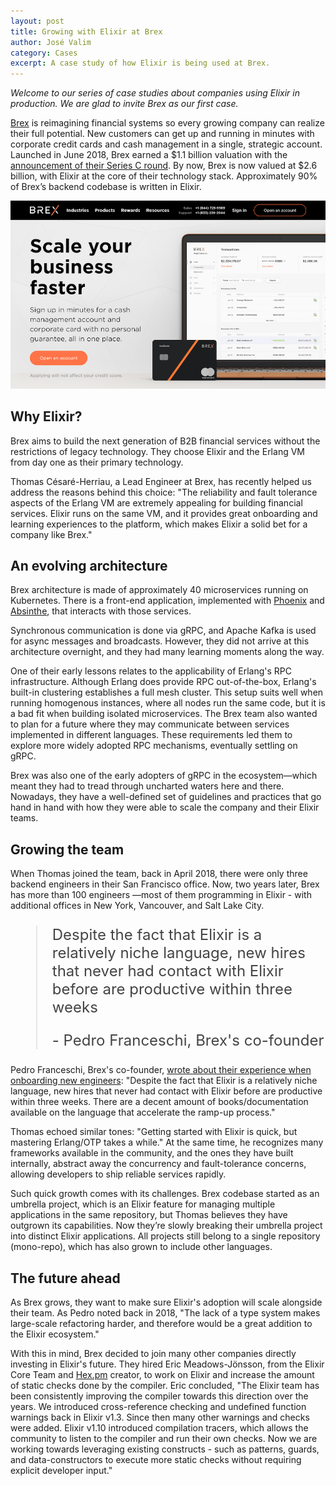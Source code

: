 ```yaml
---
layout: post
title: Growing with Elixir at Brex
author: José Valim
category: Cases
excerpt: A case study of how Elixir is being used at Brex.
---
```


*Welcome to our series of case studies about companies using Elixir in production. We are glad to invite Brex as our first case.*

[Brex](https://brex.com/) is reimagining financial systems so every growing company can realize their full potential. New customers can get up and running in minutes with corporate credit cards and cash management in a single, strategic account. Launched in June 2018, Brex earned a $1.1 billion valuation with the [announcement of their Series C round](https://techcrunch.com/2018/10/05/how-the-22-year-old-founders-of-brex-built-a-billion-dollar-business-in-less-than-2-years/).  By now, Brex is now valued at $2.6 billion, with Elixir at the core of their technology stack. Approximately 90% of Brex’s backend codebase is written in Elixir.

![Brex website](/images/cases/brex.png)

## Why Elixir?

Brex aims to build the next generation of B2B financial services without the restrictions of legacy technology. They choose Elixir and the Erlang VM from day one as their primary technology.

Thomas Césaré-Herriau, a Lead Engineer at Brex, has recently helped us address the reasons behind this choice: "The reliability and fault tolerance aspects of the Erlang VM are extremely appealing for building financial services. Elixir runs on the same VM, and it provides great onboarding and learning experiences to the platform, which makes Elixir a solid bet for a company like Brex."

## An evolving architecture

Brex architecture is made of approximately 40 microservices running on Kubernetes. There is a front-end application, implemented with [Phoenix](https://phoenixframework.org/) and [Absinthe](http://absinthe-graphql.org/), that interacts with those services.

Synchronous communication is done via gRPC, and Apache Kafka is used for async messages and broadcasts. However, they did not arrive at this architecture overnight, and they had many learning moments along the way.

One of their early lessons relates to the applicability of Erlang's RPC infrastructure. Although Erlang does provide RPC out-of-the-box, Erlang's built-in clustering establishes a full mesh cluster. This setup suits well when running homogenous instances, where all nodes run the same code, but it is a bad fit when building isolated microservices. The Brex team also wanted to plan for a future where they may communicate between services implemented in different languages. These requirements led them to explore more widely adopted RPC mechanisms, eventually settling on gRPC.

Brex was also one of the early adopters of gRPC in the ecosystem—which meant they had to tread through uncharted waters here and there. Nowadays, they have a well-defined set of guidelines and practices that go hand in hand with how they were able to scale the company and their Elixir teams.

## Growing the team

When Thomas joined the team, back in April 2018, there were only three backend engineers in their San Francisco office. Now, two years later, Brex has more than 100 engineers —most of them programming in Elixir - with additional offices in New York, Vancouver, and Salt Lake City.

<blockquote style="font-size: 24px; color: #444">
<p>Despite the fact that Elixir is a relatively niche language, new hires that never had contact with Elixir before are productive within three weeks</p>
<p>- Pedro Franceschi, Brex's co-founder</p>
</blockquote>

Pedro Franceschi, Brex's co-founder, [wrote about their experience when onboarding new engineers](https://medium.com/brexeng/why-brex-chose-elixir-fe1a4f313195): "Despite the fact that Elixir is a relatively niche language, new hires that never had contact with Elixir before are productive within three weeks. There are a decent amount of books/documentation available on the language that accelerate the ramp-up process."

Thomas echoed similar tones: "Getting started with Elixir is quick, but mastering Erlang/OTP takes a while." At the same time, he recognizes many frameworks available in the community, and the ones they have built internally, abstract away the concurrency and fault-tolerance concerns, allowing developers to ship reliable services rapidly.

Such quick growth comes with its challenges. Brex codebase started as an umbrella project, which is an Elixir feature for managing multiple applications in the same repository, but Thomas believes they have outgrown its capabilities. Now they’re slowly breaking their umbrella project into distinct Elixir applications. All projects still belong to a single repository (mono-repo), which has also grown to include other languages.

## The future ahead

As Brex grows, they want to make sure Elixir's adoption will scale alongside their team. As Pedro noted back in 2018, "The lack of a type system makes large-scale refactoring harder, and therefore would be a great addition to the Elixir ecosystem."

With this in mind, Brex decided to join many other companies directly investing in Elixir's future. They hired Eric Meadows-Jönsson, from the Elixir Core Team and [Hex.pm](https://hex.pm) creator, to work on Elixir and increase the amount of static checks done by the compiler. Eric concluded, "The Elixir team has been consistently improving the compiler towards this direction over the years. We introduced cross-reference checking and undefined function warnings back in Elixir v1.3. Since then many other warnings and checks were added. Elixir v1.10 introduced compilation tracers, which allows the community to listen to the compiler and run their own checks. Now we are working towards leveraging existing constructs - such as patterns, guards, and data-constructors to execute more static checks without requiring explicit developer input."
